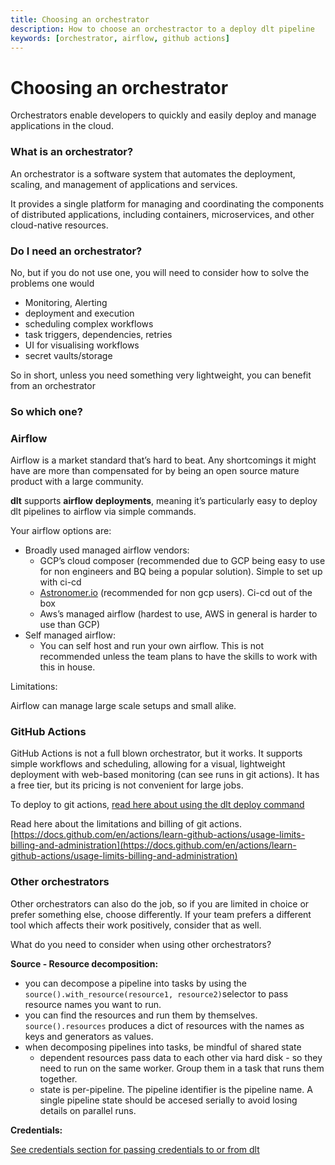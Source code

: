 ```yaml
---
title: Choosing an orchestrator
description: How to choose an orchestractor to a deploy dlt pipeline
keywords: [orchestrator, airflow, github actions]
---
```


# Choosing an orchestrator

Orchestrators enable developers to quickly and easily deploy and manage applications in the cloud.

### What is an orchestrator?

An orchestrator is a software system that automates the deployment, scaling, and management of applications and services.

It provides a single platform for managing and coordinating the components of distributed applications, including containers, microservices, and other cloud-native resources.

### Do I need an orchestrator?

No, but if you do not use one, you will need to consider how to solve the problems one would

- Monitoring, Alerting
- deployment and execution
- scheduling complex workflows
- task triggers, dependencies, retries
- UI for visualising workflows
- secret vaults/storage

So in short, unless you need something very lightweight, you can benefit from an orchestrator

### So which one?

### **Airflow**

Airflow  is a market standard that’s hard to beat. Any shortcomings it might have are more than compensated for by being an open source mature product with a large community.

**dlt** supports **airflow** **deployments**, meaning it’s particularly easy to deploy dlt pipelines to airflow via simple commands.

Your airflow options are:

- Broadly used managed airflow vendors:
    - GCP’s cloud composer (recommended due to GCP being easy to use for non engineers and BQ being a popular solution). Simple to set up with ci-cd
    - [Astronomer.io](http://Astronomer.io) (recommended for non gcp users). Ci-cd out of the box
    - Aws’s managed airflow (hardest to use, AWS in general is harder to use than GCP)
- Self managed airflow:
    - You can self host and run your own airflow. This is not recommended unless the team plans to have the skills to work with this in house.

Limitations:

Airflow can manage large scale setups and small alike.

### **GitHub Actions**

GitHub Actions is not a full blown orchestrator, but it works. It supports simple workflows and scheduling, allowing for a visual, lightweight deployment with web-based monitoring (can see runs in git actions).
It has a free tier, but its pricing is not convenient for large jobs.

To deploy to git actions, [read here about using the dlt deploy command](./walkthroughs/deploy-a-pipeline)

Read here about the limitations and billing of git actions.
[https://docs.github.com/en/actions/learn-github-actions/usage-limits-billing-and-administration](https://docs.github.com/en/actions/learn-github-actions/usage-limits-billing-and-administration)

### Other orchestrators

Other orchestrators can also do the job, so if you are limited in choice or prefer something else, choose differently.
If your team prefers a different tool which affects their work positively, consider that as well.

What do you need to consider when using other orchestrators?

**Source - Resource decomposition:**
* you can decompose a pipeline into tasks by using the `source().with_resource(resource1, resource2)`selector to pass resource names you want to run.
* you can find the resources and run them by themselves. `source().resources` produces a dict of resources with the names as keys and generators as values.
* when decomposing pipelines into tasks, be mindful of shared state
  * dependent resources pass data to each other via hard disk - so they need to run on the same worker. Group them in a task that runs them together.
  * state is per-pipeline. The pipeline identifier is the pipeline name. A single pipeline state should be accesed serially to avoid losing details on parallel runs.


**Credentials:**

[See credentials section for passing credentials to or from dlt](./customization/credentials)